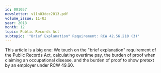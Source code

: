 ```yaml
---
id: 001057
newsletter: v11n03dec2013.pdf
volume_issue: 11-03
year: 2013
month: 12
topic: Public Records Act
subtopic: '"Brief Explanation" Requirement: RCW 42.56.210 (3)'
---
```


This article is a big one: We touch on the "brief explanation" requirement of the Public Records Act, calculating overtime pay, the burden of proof when claiming an occupational disease, and the burden of proof to show pretext by an employer under RCW 49.60.